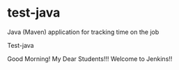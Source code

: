 # test-java
Java (Maven) application for tracking time on the job

Test-java

Good Morning! My Dear Students!!! Welcome to Jenkins!!
